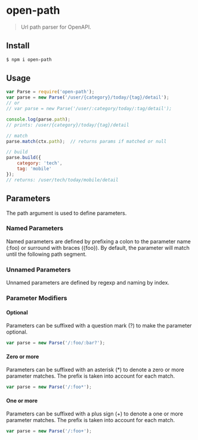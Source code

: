 # open-path

> Url path parser for OpenAPI.

## Install

```bash
$ npm i open-path
```

## Usage

```javascript
var Parse = require('open-path');
var parse = new Parse('/user/{category}/today/{tag}/detail');
// or
// var parse = new Parse('/user/:category/today/:tag/detail');

console.log(parse.path);
// prints: /user/{category}/today/{tag}/detail

// match
parse.match(ctx.path);  // returns params if matched or null

// build
parse.build({
    category: 'tech',
    tag: 'mobile'
});
// returns: /user/tech/today/mobile/detail
```

## Parameters

The path argument is used to define parameters.

### Named Parameters

Named parameters are defined by prefixing a colon to the parameter name (:foo) or surround with braces ({foo}). By default, the parameter will match until the following path segment.

### Unnamed Parameters

Unnamed parameters are defined by regexp and naming by index.

### Parameter Modifiers

#### Optional

Parameters can be suffixed with a question mark (?) to make the parameter optional.

```javascript
var parse = new Parse('/:foo/:bar?');
```

#### Zero or more

Parameters can be suffixed with an asterisk (*) to denote a zero or more parameter matches. The prefix is taken into account for each match.

```javascript
var parse = new Parse('/:foo*');
```

#### One or more

Parameters can be suffixed with a plus sign (+) to denote a one or more parameter matches. The prefix is taken into account for each match.

```javascript
var parse = new Parse('/:foo+');
```